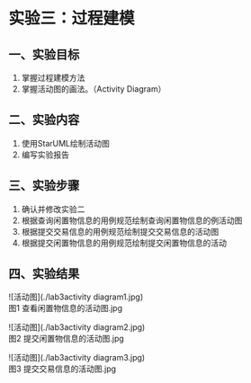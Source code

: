 # 实验三：过程建模

## 一、实验目标

1. 掌握过程建模方法
2. 掌握活动图的画法。（Activity Diagram）

## 二、实验内容

1. 使用StarUML绘制活动图
2. 编写实验报告

## 三、实验步骤

1. 确认并修改实验二
2. 根据查询闲置物信息的用例规范绘制查询闲置物信息的例活动图
3. 根据提交交易信息的用例规范绘制提交交易信息的活动图
4. 根据提交闲置物信息的用例规范绘制提交闲置物信息的活动

## 四、实验结果

![活动图](./lab3activity diagram1.jpg)  
图1  查看闲置物信息的活动图.jpg

![活动图](./lab3activity diagram2.jpg)  
图2  提交闲置物信息的活动图.jpg

![活动图](./lab3activity diagram3.jpg)  
图3  提交交易信息的活动图.jpg
